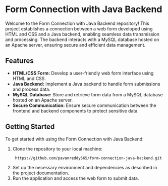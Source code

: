 # Form Connection with Java Backend

Welcome to the Form Connection with Java Backend repository! This project establishes a connection between a web form developed using HTML and CSS and a Java backend, enabling seamless data transmission and processing. The backend interacts with a MySQL database hosted on an Apache server, ensuring secure and efficient data management. 

## Features

- **HTML/CSS Form:** Develop a user-friendly web form interface using HTML and CSS.
- **Java Backend:** Implement a Java backend to handle form submissions and process data.
- **MySQL Database:** Store and retrieve form data from a MySQL database hosted on an Apache server.
- **Secure Communication:** Ensure secure communication between the frontend and backend components to protect sensitive data.

## Getting Started

To get started with using the Form Connection with Java Backend:

1. Clone the repository to your local machine:
   ```bash
    https://github.com/pavanreddy565/form-connection-java-backend.git
   ```
2. Set up the necessary environment and dependencies as described in the project documentation.
3. Run the application and access the web form to submit data.

   

